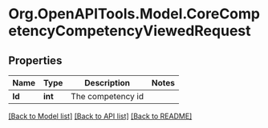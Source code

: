 # Org.OpenAPITools.Model.CoreCompetencyCompetencyViewedRequest

## Properties

Name | Type | Description | Notes
------------ | ------------- | ------------- | -------------
**Id** | **int** | The competency id | 

[[Back to Model list]](../README.md#documentation-for-models) [[Back to API list]](../README.md#documentation-for-api-endpoints) [[Back to README]](../README.md)

